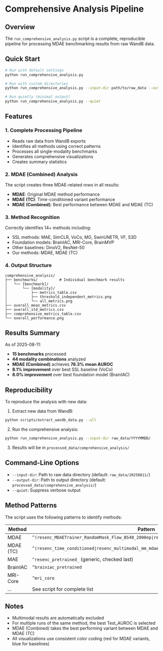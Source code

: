 # Comprehensive Analysis Pipeline

## Overview
The `run_comprehensive_analysis.py` script is a complete, reproducible pipeline for processing MDAE benchmarking results from raw WandB data.

## Quick Start

```bash
# Run with default settings
python run_comprehensive_analysis.py

# Run with custom directories
python run_comprehensive_analysis.py --input-dir path/to/raw_data --output-dir path/to/output

# Run quietly (minimal output)
python run_comprehensive_analysis.py --quiet
```

## Features

### 1. Complete Processing Pipeline
- Reads raw data from WandB exports
- Identifies all methods using correct patterns
- Processes all single-modality benchmarks
- Generates comprehensive visualizations
- Creates summary statistics

### 2. MDAE (Combined) Analysis
The script creates three MDAE-related rows in all results:
- **MDAE**: Original MDAE method performance
- **MDAE (TC)**: Time-conditioned variant performance  
- **MDAE (Combined)**: Best performance between MDAE and MDAE (TC)

### 3. Method Recognition
Correctly identifies 14+ methods including:
- SSL methods: MAE, SimCLR, VoCo, MG, SwinUNETR, VF, S3D
- Foundation models: BrainIAC, MRI-Core, BrainMVP
- Other baselines: DinoV2, ResNet-50
- Our methods: MDAE, MDAE (TC)

### 4. Output Structure
```
comprehensive_analysis/
├── benchmarks/          # Individual benchmark results
│   └── [benchmark]/
│       └── [modality]/
│           ├── metrics_table.csv
│           ├── threshold_independent_metrics.png
│           └── all_metrics.png
├── overall_mean_metrics.csv
├── overall_std_metrics.csv
├── comprehensive_metrics_table.csv
└── overall_performance.png
```

## Results Summary

As of 2025-08-11:
- **15 benchmarks** processed
- **44 modality combinations** analyzed
- **MDAE (Combined)** achieves **76.3% mean AUROC**
- **8.1% improvement** over best SSL baseline (VoCo)
- **8.0% improvement** over best foundation model (BrainIAC)

## Reproducibility

To reproduce the analysis with new data:

1. Extract new data from WandB:
```bash
python scripts/extract_wandb_data.py --all
```

2. Run the comprehensive analysis:
```bash
python run_comprehensive_analysis.py --input-dir raw_data/YYYYMMDD/
```

3. Results will be in `processed_data/comprehensive_analysis/`

## Command-Line Options

- `--input-dir`: Path to raw data directory (default: `raw_data/20250811/`)
- `--output-dir`: Path to output directory (default: `processed_data/comprehensive_analysis/`)
- `--quiet`: Suppress verbose output

## Method Patterns

The script uses the following patterns to identify methods:

| Method | Pattern |
|--------|---------|
| MDAE | `^(resenc_MDAETrainer_RandomMask_Flow_BS48_2000ep\|resenc_MDAE_pretrained\|resenc_MDAE_scratch)` |
| MDAE (TC) | `^(resenc_time_conditioned\|resenc_multimodal_mm_mdae)` |
| MAE | `^resenc_pretrained_` (generic, checked last) |
| BrainIAC | `^brainiac_pretrained` |
| MRI-Core | `^mri_core` |
| ... | See script for complete list |

## Notes

- Multimodal results are automatically excluded
- For multiple runs of the same method, the best Test_AUROC is selected
- MDAE (Combined) takes the best performing variant between MDAE and MDAE (TC)
- All visualizations use consistent color coding (red for MDAE variants, blue for baselines)